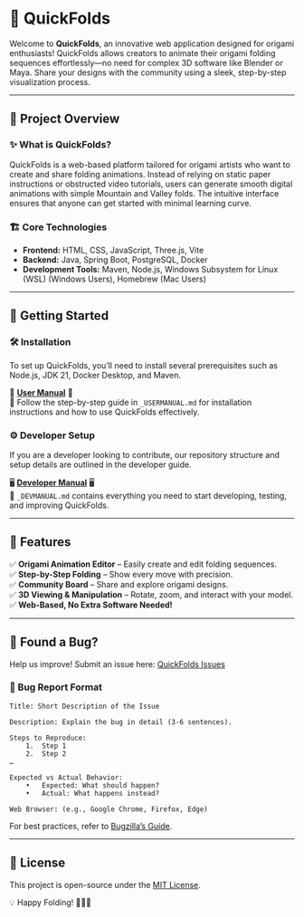 # 🌟 QuickFolds

Welcome to **QuickFolds**, an innovative web application designed for origami enthusiasts! QuickFolds allows creators to animate their origami folding sequences effortlessly—no need for complex 3D software like Blender or Maya. Share your designs with the community using a sleek, step-by-step visualization process.

---

## 📖 Project Overview

### ✨ What is QuickFolds?
QuickFolds is a web-based platform tailored for origami artists who want to create and share folding animations. Instead of relying on static paper instructions or obstructed video tutorials, users can generate smooth digital animations with simple Mountain and Valley folds. The intuitive interface ensures that anyone can get started with minimal learning curve.

### 🏗️ Core Technologies
- **Frontend:** HTML, CSS, JavaScript, Three.js, Vite
- **Backend:** Java, Spring Boot, PostgreSQL, Docker
- **Development Tools:** Maven, Node.js, Windows Subsystem for Linux (WSL) (Windows Users), Homebrew (Mac Users)

---

## 🚀 Getting Started

### 🛠️ Installation
To set up QuickFolds, you’ll need to install several prerequisites such as Node.js, JDK 21, Docker Desktop, and Maven. 

📜 **[User Manual](./_USERMANUAL.md)** 📜  
📍 Follow the step-by-step guide in `_USERMANUAL.md` for installation instructions and how to use QuickFolds effectively.

### ⚙️ Developer Setup
If you are a developer looking to contribute, our repository structure and setup details are outlined in the developer guide.

🖥️ **[Developer Manual](./_DEVMANUAL.md)** 🖥️  
🔧 `_DEVMANUAL.md` contains everything you need to start developing, testing, and improving QuickFolds.

---

## 🎯 Features
✅ **Origami Animation Editor** – Easily create and edit folding sequences.  
✅ **Step-by-Step Folding** – Show every move with precision.  
✅ **Community Board** – Share and explore origami designs.  
✅ **3D Viewing & Manipulation** – Rotate, zoom, and interact with your model.  
✅ **Web-Based, No Extra Software Needed!**

---

## 🐛 Found a Bug?
Help us improve! Submit an issue here: [QuickFolds Issues](https://github.com/NewbieTed/QuickFolds/issues)

### 📌 Bug Report Format
```
Title: Short Description of the Issue

Description: Explain the bug in detail (3-6 sentences).

Steps to Reproduce:
	1.	Step 1
	2.	Step 2
…

Expected vs Actual Behavior:
	•	Expected: What should happen?
	•	Actual: What happens instead?

Web Browser: (e.g., Google Chrome, Firefox, Edge)
```
For best practices, refer to [Bugzilla’s Guide](https://bugzilla.mozilla.org/page.cgi?id=bug-writing.html).

---

## 📜 License
This project is open-source under the [MIT License](./LICENSE).

💡 Happy Folding! 🦢🎨✨
